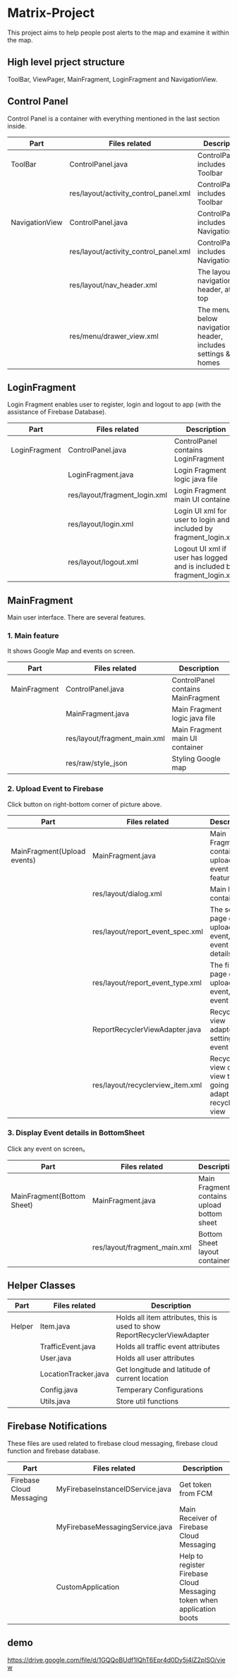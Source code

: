# Matrix-Project
This project aims to help people post alerts to the map and examine it within the map.

## High level prject structure
ToolBar, ViewPager, MainFragment, LoginFragment and NavigationView.

## Control Panel
Control Panel is a container with everything mentioned in the last section inside.

|     Part     |     Files related     |     Description     |
|--------------|-----------------------|---------------------|
|    ToolBar   |   ControlPanel.java   |ControlPanel includes Toolbar|
||res/layout/activity_control_panel.xml|ControlPanel includes Toolbar|
|NavigationView|ControlPanel.java|ControlPanel includes NavigationView|
||res/layout/activity_control_panel.xml|ControlPanel includes NavigationView|
||res/layout/nav_header.xml|The layout of navigationview header, at the top|
||res/menu/drawer_view.xml|The menu item below navigationview header, includes settings & homes|

## LoginFragment
Login Fragment enables user to register, login and logout to app (with the assistance of Firebase Database).

|     Part     |     Files related     |     Description     |
|--------------|-----------------------|---------------------|
| LoginFragment|   ControlPanel.java   |ControlPanel contains LoginFragment|
||LoginFragment.java|Login Fragment logic java file|
||res/layout/fragment_login.xml|Login Fragment main UI container|
||res/layout/login.xml|Login UI xml for user to login and is included by fragment_login.xml|
||res/layout/logout.xml|Logout UI xml if user has logged in and is included by fragment_login.xml|

## MainFragment
Main user interface. There are several features.
### 1. Main feature
It shows Google Map and events on screen.

|     Part     |     Files related     |     Description     |
|--------------|-----------------------|---------------------|
| MainFragment |   ControlPanel.java   |ControlPanel contains MainFragment|
||MainFragment.java|Main Fragment logic java file|
||res/layout/fragment_main.xml|Main Fragment main UI container|
||res/raw/style_json|Styling Google map|

### 2. Upload Event to Firebase
Click button on right-bottom corner of picture above.

|     Part     |     Files related     |     Description     |
|--------------|-----------------------|---------------------|
|MainFragment(Upload events)|MainFragment.java|Main Fragment contains upload event feature|
||res/layout/dialog.xml|Main layout container|
||res/layout/report_event_spec.xml|The second page of upload event, set event details|
||res/layout/report_event_type.xml|The first page of upload event, set event type|
||ReportRecyclerViewAdapter.java|Recycler view adapter for setting up event type|
||res/layout/recyclerview_item.xml|Recycler view child view that is going to adapt to recycler view|

### 3. Display Event details in BottomSheet
Click any event on screen。

|     Part     |     Files related     |     Description     |
|--------------|-----------------------|---------------------|
|MainFragment(Bottom Sheet)|MainFragment.java|Main Fragment contains upload bottom sheet|
||res/layout/fragment_main.xml|Bottom Sheet layout container|

## Helper Classes
|     Part     |     Files related     |     Description     |
|--------------|-----------------------|---------------------|
|Helper|Item.java|Holds all item attributes, this is used to show ReportRecyclerViewAdapter|
||TrafficEvent.java|Holds all traffic event attributes|
||User.java|Holds all user attributes|
||LocationTracker.java|Get longitude and latitude of current location|
||Config.java|Temperary Configurations|
||Utils.java|Store util functions|

## Firebase Notifications
These files are used related to firebase cloud messaging, firebase cloud function and firebase database.

|     Part     |     Files related     |     Description     |
|--------------|-----------------------|---------------------|
|Firebase Cloud Messaging|MyFirebaseInstanceIDService.java|Get token from FCM|
||MyFirebaseMessagingService.java|Main Receiver of Firebase Cloud Messaging|
||CustomApplication|Help to register Firebase Cloud Messaging token when application boots|

## demo
https://drive.google.com/file/d/1GQQoBUdf1IQhT6Epr4d0Dy5j4lZ2plSO/view
